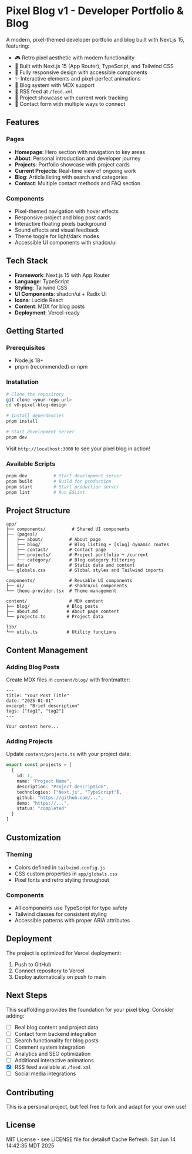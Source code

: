 # Pixel Blog v1 - Developer Portfolio & Blog

A modern, pixel-themed developer portfolio and blog built with Next.js 15, featuring:

- 🎮 Retro pixel aesthetic with modern functionality
- 🚀 Built with Next.js 15 (App Router), TypeScript, and Tailwind CSS
- 📱 Fully responsive design with accessible components
- ✨ Interactive elements and pixel-perfect animations
- 📝 Blog system with MDX support
- 📡 RSS feed at `/feed.xml`
- 🎨 Project showcase with current work tracking
- 📧 Contact form with multiple ways to connect

## Features

### Pages
- **Homepage**: Hero section with navigation to key areas
- **About**: Personal introduction and developer journey
- **Projects**: Portfolio showcase with project cards
- **Current Projects**: Real-time view of ongoing work
- **Blog**: Article listing with search and categories
- **Contact**: Multiple contact methods and FAQ section

### Components
- Pixel-themed navigation with hover effects
- Responsive project and blog post cards
- Interactive floating pixels background
- Sound effects and visual feedback
- Theme toggle for light/dark modes
- Accessible UI components with shadcn/ui

## Tech Stack

- **Framework**: Next.js 15 with App Router
- **Language**: TypeScript
- **Styling**: Tailwind CSS
- **UI Components**: shadcn/ui + Radix UI
- **Icons**: Lucide React
- **Content**: MDX for blog posts
- **Deployment**: Vercel-ready

## Getting Started

### Prerequisites
- Node.js 18+ 
- pnpm (recommended) or npm

### Installation

```bash
# Clone the repository
git clone <your-repo-url>
cd vO-pixel-blog-design

# Install dependencies
pnpm install

# Start development server
pnpm dev
```

Visit `http://localhost:3000` to see your pixel blog in action!

### Available Scripts

```bash
pnpm dev          # Start development server
pnpm build        # Build for production
pnpm start        # Start production server  
pnpm lint         # Run ESLint
```

## Project Structure

```
app/
├── components/          # Shared UI components
├── (pages)/
│   ├── about/          # About page
│   ├── blog/           # Blog listing + [slug] dynamic routes
│   ├── contact/        # Contact page  
│   ├── projects/       # Project portfolio + /current
│   └── category/       # Blog category filtering
├── data/               # Static data and content
└── globals.css         # Global styles and Tailwind imports

components/             # Reusable UI components
├── ui/                 # shadcn/ui components
└── theme-provider.tsx  # Theme management

content/                # MDX content
├── blog/              # Blog posts
├── about.md           # About page content  
└── projects.ts        # Project data

lib/
└── utils.ts           # Utility functions
```

## Content Management

### Adding Blog Posts
Create MDX files in `content/blog/` with frontmatter:

```mdx
---
title: "Your Post Title"
date: "2025-01-01"
excerpt: "Brief description"
tags: ["tag1", "tag2"]
---

Your content here...
```

### Adding Projects
Update `content/projects.ts` with your project data:

```typescript
export const projects = [
  {
    id: 1,
    name: "Project Name",
    description: "Project description",
    technologies: ["Next.js", "TypeScript"],
    github: "https://github.com/...",
    demo: "https://...",
    status: "completed"
  }
]
```

## Customization

### Theming
- Colors defined in `tailwind.config.js`
- CSS custom properties in `app/globals.css`
- Pixel fonts and retro styling throughout

### Components
- All components use TypeScript for type safety
- Tailwind classes for consistent styling
- Accessible patterns with proper ARIA attributes

## Deployment

The project is optimized for Vercel deployment:

1. Push to GitHub
2. Connect repository to Vercel
3. Deploy automatically on push to main

## Next Steps

This scaffolding provides the foundation for your pixel blog. Consider adding:

- [ ] Real blog content and project data
- [ ] Contact form backend integration
- [ ] Search functionality for blog posts
- [ ] Comment system integration
- [ ] Analytics and SEO optimization
- [ ] Additional interactive animations
- [x] RSS feed available at `/feed.xml`
- [ ] Social media integrations

## Contributing

This is a personal project, but feel free to fork and adapt for your own use!

## License

MIT License - see LICENSE file for details# Cache Refresh: Sat Jun 14 14:42:35 MDT 2025
